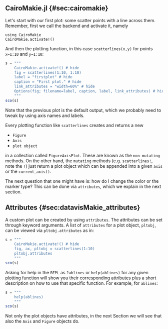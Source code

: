 ## CairoMakie.jl {#sec:cairomakie}

Let's start with our first plot: some scatter points with a line across them.
Remember, first we call the backend and activate it, namely

```
using CairoMakie
CairoMakie.activate!()
```

And then the plotting function, in this case `scatterlines(x,y)` for points
`x=1:10` and `y=1:10`:

```jl
s = """
    CairoMakie.activate!() # hide
    fig = scatterlines(1:10, 1:10)
    label = "firstplot" # hide
    caption = "First plot." # hide
    link_attributes = "width=60%" # hide
    Options(fig; filename=label, caption, label, link_attributes) # hide
    """
sco(s)
```

Note that the previous plot is the default output, which we probably need to tweak by using axis names and labels.

Every plotting function like `scatterlines` creates and returns a new

- `Figure`
- `Axis` 
- `plot object`

in a collection called `FigureAxisPlot`.
These are known as the `non-mutating` methods.
On the other hand, the `mutating` methods (e.g. `scatterlines!`, note the `!`) just return a plot object which can be appended into a given `axis` or the `current_axis()`.

The next question that one might have is: how do I change the color or the marker type?
This can be done via `attributes`, which we explain in the next section.

## Attributes {#sec:datavisMakie_attributes}

A custom plot can be created by using `attributes`.
The attributes can be set through keyword arguments.
A list of `attributes` for a plot object, `pltobj`, can be viewed via `pltobj.attributes` as in:

```jl
s = """
    CairoMakie.activate!() # hide
    fig, ax, pltobj = scatterlines(1:10)
    pltobj.attributes
    """
sco(s)
```

Asking for help in the `REPL` as `?ablines` or `help(ablines)` for any given plotting function will show you their corresponding attributes plus a short description on how to use that specific function.
For example, for `ablines`:

```jl
s = """
    help(ablines)
    """
sco(s)
```

Not only the plot objects have attributes, in the next Section we will see that also the `Axis` and `Figure` objects do.